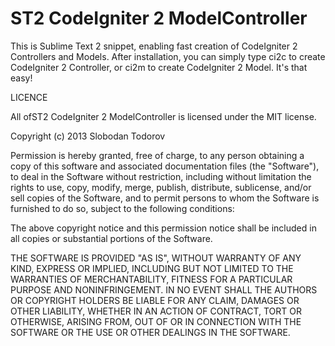 ST2 CodeIgniter 2 ModelController
=================================

This is Sublime Text 2 snippet, enabling fast creation of CodeIgniter 2 Controllers and Models.
After installation, you can simply type ci2c to create CodeIgniter 2 Controller, or ci2m to create CodeIgniter 2 Model. It's that easy!


LICENCE

All ofST2 CodeIgniter 2 ModelController is licensed under the MIT license.

Copyright (c) 2013 Slobodan Todorov

Permission is hereby granted, free of charge, to any person obtaining a copy of this software and associated documentation files (the "Software"), to deal in the Software without restriction, including without limitation the rights to use, copy, modify, merge, publish, distribute, sublicense, and/or sell copies of the Software, and to permit persons to whom the Software is furnished to do so, subject to the following conditions:

The above copyright notice and this permission notice shall be included in all copies or substantial portions of the Software.

THE SOFTWARE IS PROVIDED "AS IS", WITHOUT WARRANTY OF ANY KIND, EXPRESS OR IMPLIED, INCLUDING BUT NOT LIMITED TO THE WARRANTIES OF MERCHANTABILITY, FITNESS FOR A PARTICULAR PURPOSE AND NONINFRINGEMENT. IN NO EVENT SHALL THE AUTHORS OR COPYRIGHT HOLDERS BE LIABLE FOR ANY CLAIM, DAMAGES OR OTHER LIABILITY, WHETHER IN AN ACTION OF CONTRACT, TORT OR OTHERWISE, ARISING FROM, OUT OF OR IN CONNECTION WITH THE SOFTWARE OR THE USE OR OTHER DEALINGS IN THE SOFTWARE.
